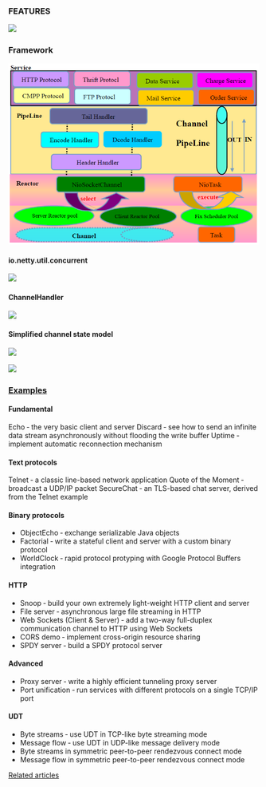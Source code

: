 ### FEATURES ###
![](http://netty.io/images/components.png)

###  Framework ###
![](../img/netty_arch.png)
#### io.netty.util.concurrent ####
![](https://github-camo.global.ssl.fastly.net/1b1698d52099ec568fc82790efc17bda57325f53/687474703a2f2f696d672e6d6f74642e6b722f756d6c2f676973742f3861366333633437383030333730656538393861)

#### ChannelHandler ####
![](https://github-camo.global.ssl.fastly.net/0086d553376a89a8e55ab1c6658d691737ae8323/687474703a2f2f696d672e6d6f74642e6b722f756d6c2f676973742f3138383234346334623364366230316330313536)

#### Simplified channel state model ####
![](https://github-camo.global.ssl.fastly.net/30d7b1e311e6dacb42caae3ea9e2f9b08aa6a7a0/687474703a2f2f696d672e6d6f74642e6b722f756d6c2f676973742f3433333564363363353330623665316335653265)

![](https://github-camo.global.ssl.fastly.net/e69a25abdf8724dcf9af22fca5d209ca1bda9d4f/687474703a2f2f696d672e6d6f74642e6b722f756d6c2f676973742f3633383235333066373839306239663136343732)

### [Examples](https://github.com/netty/netty/tree/master/example) ###
#### Fundamental ####
Echo ‐ the very basic client and server
Discard ‐ see how to send an infinite data stream asynchronously without flooding the write buffer
Uptime ‐ implement automatic reconnection mechanism
#### Text protocols ####
Telnet ‐ a classic line-based network application
Quote of the Moment ‐ broadcast a UDP/IP packet
SecureChat ‐ an TLS-based chat server, derived from the Telnet example
#### Binary protocols ####
- ObjectEcho ‐ exchange serializable Java objects
- Factorial ‐ write a stateful client and server with a custom binary protocol
- WorldClock ‐ rapid protocol protyping with Google Protocol Buffers integration
#### HTTP ####
- Snoop ‐ build your own extremely light-weight HTTP client and server
- File server ‐ asynchronous large file streaming in HTTP
- Web Sockets (Client & Server) ‐ add a two-way full-duplex communication channel to HTTP using Web Sockets
- CORS demo ‐ implement cross-origin resource sharing
- SPDY server ‐ build a SPDY protocol server
#### Advanced ####
- Proxy server ‐ write a highly efficient tunneling proxy server
- Port unification ‐ run services with different protocols on a single TCP/IP port
#### UDT ####
- Byte streams ‐ use UDT in TCP-like byte streaming mode
- Message flow ‐ use UDT in UDP-like message delivery mode
- Byte streams in symmetric peer-to-peer rendezvous connect mode
- Message flow in symmetric peer-to-peer rendezvous connect mode

[Related articles](http://netty.io/wiki/related-articles.html)